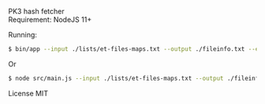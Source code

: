 PK3 hash fetcher  
Requirement: NodeJS 11+  

Running: 
```bash
$ bin/app --input ./lists/et-files-maps.txt --output ./fileinfo.txt --errors --log 
```
Or
```bash
$ node src/main.js --input ./lists/et-files-maps.txt --output ./fileinfo.txt --errors --log
``` 

License MIT
